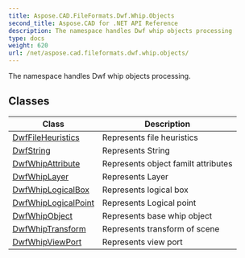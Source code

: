```yaml
---
title: Aspose.CAD.FileFormats.Dwf.Whip.Objects
second_title: Aspose.CAD for .NET API Reference
description: The namespace handles Dwf whip objects processing
type: docs
weight: 620
url: /net/aspose.cad.fileformats.dwf.whip.objects/
---
```

The namespace handles Dwf whip objects processing.

## Classes

| Class | Description |
| --- | --- |
| [DwfFileHeuristics](./dwffileheuristics/) | Represents file heuristics |
| [DwfString](./dwfstring/) | Represents String |
| [DwfWhipAttribute](./dwfwhipattribute/) | Represents object familt attributes |
| [DwfWhipLayer](./dwfwhiplayer/) | Represents Layer |
| [DwfWhipLogicalBox](./dwfwhiplogicalbox/) | Represents logical box |
| [DwfWhipLogicalPoint](./dwfwhiplogicalpoint/) | Represents Logical point |
| [DwfWhipObject](./dwfwhipobject/) | Represents base whip object |
| [DwfWhipTransform](./dwfwhiptransform/) | Represents transform of scene |
| [DwfWhipViewPort](./dwfwhipviewport/) | Represents view port |


